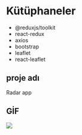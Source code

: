 # Kütüphaneler

- @reduxjs/toolkit
- react-redux
- axios
- bootstrap
- leaflet
- react-leaflet

<h2>proje adı</h2>

Radar app

<h2>GİF</h2>

![](radar-app.gif)
